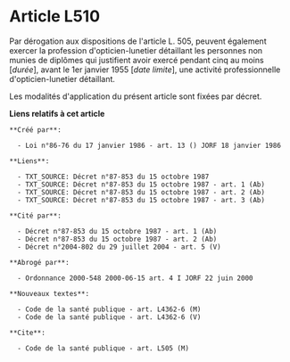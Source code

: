 # Article L510

Par dérogation aux dispositions de l'article L. 505, peuvent également exercer la profession d'opticien-lunetier détaillant
les personnes non munies de diplômes qui justifient avoir exercé pendant cinq au moins [*durée*], avant le 1er janvier 1955
[*date limite*], une activité professionnelle d'opticien-lunetier détaillant.

Les modalités d'application du présent article sont fixées par décret.

**Liens relatifs à cet article**

	**Créé par**:

	  - Loi n°86-76 du 17 janvier 1986 - art. 13 () JORF 18 janvier 1986

	**Liens**:

	  - TXT_SOURCE: Décret n°87-853 du 15 octobre 1987
	  - TXT_SOURCE: Décret n°87-853 du 15 octobre 1987 - art. 1 (Ab)
	  - TXT_SOURCE: Décret n°87-853 du 15 octobre 1987 - art. 2 (Ab)
	  - TXT_SOURCE: Décret n°87-853 du 15 octobre 1987 - art. 3 (Ab)

	**Cité par**:

	  - Décret n°87-853 du 15 octobre 1987 - art. 1 (Ab)
	  - Décret n°87-853 du 15 octobre 1987 - art. 2 (Ab)
	  - Décret n°2004-802 du 29 juillet 2004 - art. 5 (V)

	**Abrogé par**:

	  - Ordonnance 2000-548 2000-06-15 art. 4 I JORF 22 juin 2000

	**Nouveaux textes**:

	  - Code de la santé publique - art. L4362-6 (M)
	  - Code de la santé publique - art. L4362-6 (V)

	**Cite**:

	  - Code de la santé publique - art. L505 (M)
